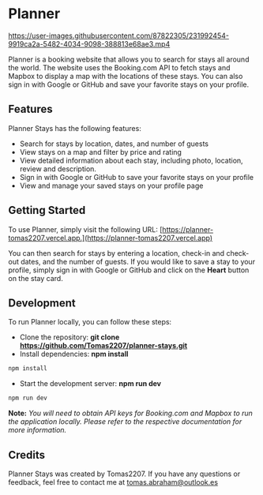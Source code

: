 # Planner

https://user-images.githubusercontent.com/87822305/231992454-9919ca2a-5482-4034-9098-388813e68ae3.mp4


Planner is a booking website that allows you to search for stays all around the world. The website uses the Booking.com API to fetch stays and Mapbox to display a map with the locations of these stays. You can also sign in with Google or GitHub and save your favorite stays on your profile.

## Features

Planner Stays has the following features:

- Search for stays by location, dates, and number of guests
- View stays on a map and filter by price and rating
- View detailed information about each stay, including photo, location, review and description.
- Sign in with Google or GitHub to save your favorite stays on your profile
- View and manage your saved stays on your profile page

## Getting Started

To use Planner, simply visit the following URL: [https://planner-tomas2207.vercel.app.](https://planner-tomas2207.vercel.app)

You can then search for stays by entering a location, check-in and check-out dates, and the number of guests. If you would like to save a stay to your profile, simply sign in with Google or GitHub and click on the **Heart** button on the stay card.

## Development

To run Planner locally, you can follow these steps:

- Clone the repository: **git clone https://github.com/Tomas2207/planner-stays.git**
- Install dependencies: **npm install**

```bash
npm install
```

- Start the development server: **npm run dev**

```bash
npm run dev
```

**Note:** _You will need to obtain API keys for Booking.com and Mapbox to run the application locally. Please refer to the respective documentation for more information._

## Credits

Planner Stays was created by Tomas2207. If you have any questions or feedback, feel free to contact me at [tomas.abraham@outlook.es](mailto:tomas.abraham@outlook.es)

